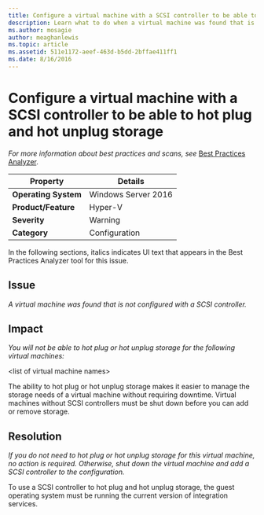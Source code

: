 ```yaml
---
title: Configure a virtual machine with a SCSI controller to be able to hot plug and hot unplug storage
description: Learn what to do when a virtual machine was found that is not configured with a SCSI controller.
ms.author: mosagie
author: meaghanlewis
ms.topic: article
ms.assetid: 511e1172-aeef-463d-b5dd-2bffae411ff1
ms.date: 8/16/2016
---
```

# Configure a virtual machine with a SCSI controller to be able to hot plug and hot unplug storage



*For more information about best practices and scans, see* [Best Practices Analyzer](/previous-versions/windows/it-pro/windows-server-2008-R2-and-2008/dd759260(v=ws.11)).

|Property|Details|
|-|-|
|**Operating System**|Windows Server 2016|
|**Product/Feature**|Hyper-V|
|**Severity**|Warning|
|**Category**|Configuration|

In the following sections, italics indicates UI text that appears in the Best Practices Analyzer tool for this issue.

## Issue

*A virtual machine was found that is not configured with a SCSI controller.*

## Impact

*You will not be able to hot plug or hot unplug storage for the following virtual machines:*

\<list of virtual machine names>

The ability to hot plug or hot unplug storage makes it easier to manage the storage needs of a virtual machine without requiring downtime. Virtual machines without SCSI controllers must be shut down before you can add or remove storage.

## Resolution

*If you do not need to hot plug or hot unplug storage for this virtual machine, no action is required. Otherwise, shut down the virtual machine and add a SCSI controller to the configuration.*

To use a SCSI controller to hot plug and hot unplug storage, the guest operating system must be running the current version of integration services.
